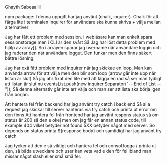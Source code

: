 Ghayth Sabeaallil

npm package: I denna uppgift har jag använt (chalk, inquirer).
Chalk för att färga lite i terminalen
inquirer för användare ska kunna skriva + välja mellan alternativer

Jag har fått ett problem med session. I webläsare kan man enkelt spara sessionstorage men i CLI är den svårt
Så Jag har löst detta problem med hjälp av array[].
So i arrayen sparar jag username när användare loggin och jag raderar den när användare loggut. Den funkar men den finns säkert bättre lösning.

Jag har oxå fått problem med inquirer när jag skickae en loop. Man kan använda arrow för att välja men den blir som loop (arrow går inte upp när listan är slut)
Så jag ahr fixat den lite med att lägga en rad så ser man tydligt att listan är slut nu
eventsList.push(new inquirer.Separator("-- End of List --"));
Så denna alternativ går inte arr välja och man ser att lista ska börja igen från början.

Att hantera fel från backend har jag använt try catch i back end
Så alla request jag skickar till server hanteras via try catch och printa ut error om den finns
Att hantera fel från frontend har jag använt respons status
så om status är 200 så den e okej men om jag får en annan status code, till example 404 vilket betyder not found
5XX betyder något med server. So depends on status printa ${response.body} och samtidigt har jag använt try catch

Jag tycker att den e så viktigt och hantera fel och consol logga / printa ut den, så båda utvecklare och user kan veta vad e den för fel
ibland man missar något slash eller små små fel.
